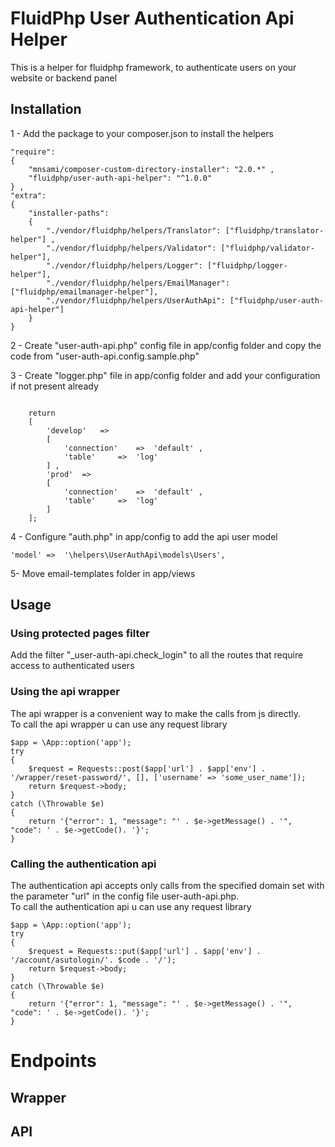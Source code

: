 # FluidPhp User Authentication Api Helper

This is a helper for fluidphp framework, to authenticate users on your website or backend panel

## Installation

1 - Add the package to your composer.json to install the helpers
```
"require": 
{
	"mnsami/composer-custom-directory-installer": "2.0.*" ,
	"fluidphp/user-auth-api-helper": "^1.0.0"
} ,
"extra": 
{
	"installer-paths": 
	{
		"./vendor/fluidphp/helpers/Translator": ["fluidphp/translator-helper"] ,
		"./vendor/fluidphp/helpers/Validator": ["fluidphp/validator-helper"],
		"./vendor/fluidphp/helpers/Logger": ["fluidphp/logger-helper"],
		"./vendor/fluidphp/helpers/EmailManager": ["fluidphp/emailmanager-helper"],
		"./vendor/fluidphp/helpers/UserAuthApi": ["fluidphp/user-auth-api-helper"]
	}
}
```

2 - Create "user-auth-api.php" config file in app/config folder and copy the code from "user-auth-api.config.sample.php"

3 - Create "logger.php" file in app/config folder and add your configuration if not present already
```

	return
	[
		'develop'	=>
		[
			'connection'	=>	'default' ,
			'table'		=>	'log'
		] ,
		'prod'	=>
		[
			'connection'	=>	'default' ,
			'table'		=>	'log'
		]
	];
```
4 - Configure "auth.php" in app/config to add the api user model
```
'model'	=>	'\helpers\UserAuthApi\models\Users',	
```

5- Move email-templates folder in app/views

## Usage

### Using protected pages filter

Add the filter "_user-auth-api.check_login" to all the routes that require access to authenticated users

### Using the api wrapper

The api wrapper is a convenient way to make the calls from js directly.<br />
To call the api wrapper u can use any request library
```
$app = \App::option('app');
try
{
	$request = Requests::post($app['url'] . $app['env'] . '/wrapper/reset-password/', [], ['username' => 'some_user_name']);
	return $request->body;
}
catch (\Throwable $e)
{
	return '{"error": 1, "message": "' . $e->getMessage() . '", "code": ' . $e->getCode(). '}';
}
```

### Calling the authentication api 

The authentication api accepts only calls from the specified domain set with the parameter "url" in the config file user-auth-api.php.<br />
To call the authentication api u can use any request library
```
$app = \App::option('app');
try
{
	$request = Requests::put($app['url'] . $app['env'] . '/account/asutologin/'. $code . '/');
	return $request->body;
}
catch (\Throwable $e)
{
	return '{"error": 1, "message": "' . $e->getMessage() . '", "code": ' . $e->getCode(). '}';
}
```

# Endpoints


## Wrapper

## API
